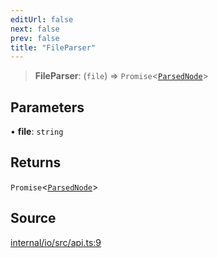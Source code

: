 ```yaml
---
editUrl: false
next: false
prev: false
title: "FileParser"
---
```


> **FileParser**: (`file`) => `Promise`\<[`ParsedNode`](ParsedNode.md)\>

## Parameters

• **file**: `string`

## Returns

`Promise`\<[`ParsedNode`](ParsedNode.md)\>

## Source

[internal/io/src/api.ts:9](https://github.com/nodenogg-in/alpha-p2p/blob/e7369be/internal/io/src/api.ts#L9)
